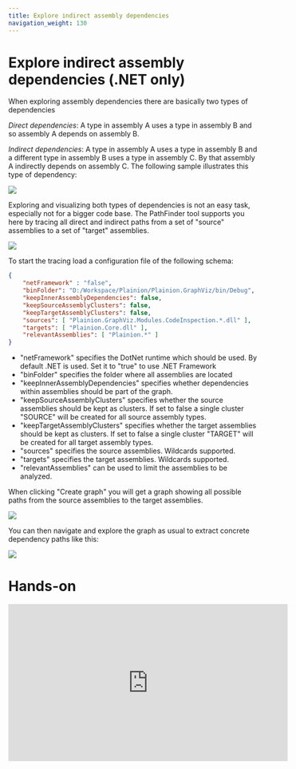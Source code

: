 ```yaml
---
title: Explore indirect assembly dependencies
navigation_weight: 130
---
```


# Explore indirect assembly dependencies (.NET only)

When exploring assembly dependencies there are basically two types of dependencies

*Direct dependencies*: A type in assembly A uses a type in assembly B and so assembly A depends on assembly B.
 
*Indirect dependencies*: A type in assembly A uses a type in assembly B and a different type in assembly B uses a 
type in assembly C. By that assembly A indirectly depends on assembly C. The following sample illustrates this type 
of dependency:

![](../Screenshots/PathFinder.Indirect.png)

Exploring and visualizing both types of dependencies is not an easy task, especially not for a bigger code base. 
The PathFinder tool supports you here by tracing all direct and indirect paths from a set of "source" assemblies
to a set of "target" assemblies.

![](../Screenshots/PathFinder.png)

To start the tracing load a configuration file of the following schema:

```json
{
    "netFramework" : "false",
    "binFolder": "D:/Workspace/Plainion/Plainion.GraphViz/bin/Debug",
    "keepInnerAssemblyDependencies": false,
    "keepSourceAssemblyClusters": false,
    "keepTargetAssemblyClusters": false,
    "sources": [ "Plainion.GraphViz.Modules.CodeInspection.*.dll" ],
    "targets": [ "Plainion.Core.dll" ],
    "relevantAssemblies": [ "Plainion.*" ]
}
```

- "netFramework" specifies the DotNet runtime which should be used. By default .NET is used. Set it to "true" to use .NET Framework
- "binFolder" specifies the folder where all assemblies are located
- "keepInnerAssemblyDependencies" specifies whether dependencies within assemblies should be part of the graph.
- "keepSourceAssemblyClusters" specifies whether the source assemblies should be kept as clusters. If set to
  false a single cluster "SOURCE" will be created for all source assembly types.
- "keepTargetAssemblyClusters" specifies whether the target assemblies should be kept as clusters. If set to
  false a single cluster "TARGET" will be created for all target assembly types.
- "sources" specifies the source assemblies. Wildcards supported.
- "targets" specifies the target assemblies. Wildcards supported.
- "relevantAssemblies" can be used to limit the assemblies to be analyzed.

When clicking "Create graph" you will get a graph showing all possible paths from the source assemblies to the
target assemblies.

![](../Screenshots/PathFinder.Tree.png)

You can then navigate and explore the graph as usual to extract concrete dependency paths like this:

![](../Screenshots/PathFinder.Tree2.png)


# Hands-on

<iframe width="560" height="315" src="https://www.youtube.com/embed/jMi1I6Pd_9M" title="YouTube video player" frameborder="0" allow="accelerometer; autoplay; clipboard-write; encrypted-media; gyroscope; picture-in-picture; web-share" allowfullscreen></iframe>
